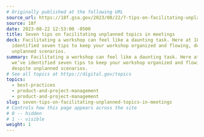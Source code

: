 ```yaml
---
# Originally published at the following URL
source_url: https://18f.gsa.gov/2023/08/22/7-tips-on-facilitating-unplanned-topics-in-meetings/
source: 18f
date: 2023-08-22 12:53:00 -0500
title: Seven tips on facilitating unplanned topics in meetings
deck: Facilitating a workshop can feel like a daunting task. Here at 18F, we’ve
  identified seven tips to keep your workshop organized and flowing, despite
  unplanned scenarios.
summary: Facilitating a workshop can feel like a daunting task. Here at 18F,
  we’ve identified seven tips to keep your workshop organized and flowing,
  despite unplanned scenarios.
# See all topics at https://digital.gov/topics
topics:
  - best-practices
  - product-and-project-management
  - product-and-project-management
slug: seven-tips-on-facilitating-unplanned-topics-in-meetings
# Controls how this page appears across the site
# 0 -- hidden
# 1 -- visible
weight: 1
---
```


